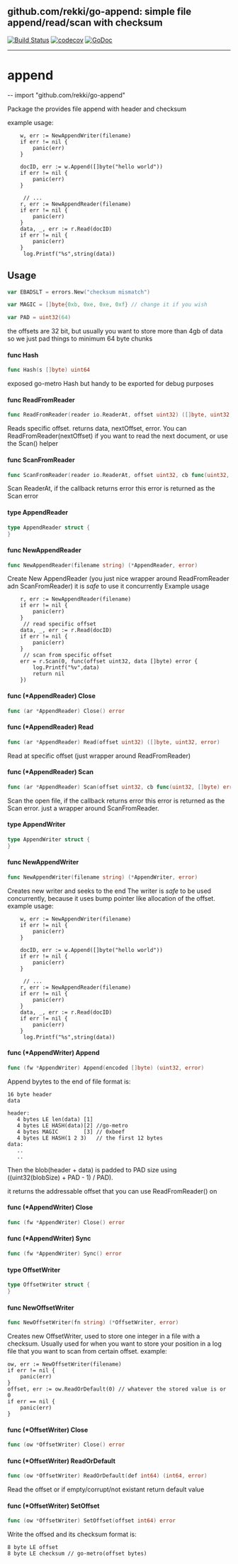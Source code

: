 ## github.com/rekki/go-append: simple file append/read/scan with checksum

[![Build Status](https://travis-ci.org/rekki/go-append.svg?branch=master)](https://travis-ci.org/rekki/go-append) [![codecov](https://codecov.io/gh/rekki/go-append/branch/master/graph/badge.svg)](https://codecov.io/gh/rekki/go-append) [![GoDoc](https://godoc.org/github.com/rekki/go-append?status.svg)](https://godoc.org/github.com/rekki/go-append)

---
# append
--
    import "github.com/rekki/go-append"

Package the provides file append with header and checksum

example usage:

    	w, err := NewAppendWriter(filename)
    	if err != nil {
    		panic(err)
    	}

    	docID, err := w.Append([]byte("hello world"))
    	if err != nil {
    		panic(err)
    	}

         // ...
    	r, err := NewAppendReader(filename)
    	if err != nil {
    		panic(err)
    	}
    	data, _, err := r.Read(docID)
    	if err != nil {
    		panic(err)
    	}
         log.Printf("%s",string(data))

## Usage

```go
var EBADSLT = errors.New("checksum mismatch")
```

```go
var MAGIC = []byte{0xb, 0xe, 0xe, 0xf} // change it if you wish

```

```go
var PAD = uint32(64)
```
the offsets are 32 bit, but usually you want to store more than 4gb of data so
we just pad things to minimum 64 byte chunks

#### func  Hash

```go
func Hash(s []byte) uint64
```
exposed go-metro Hash but handy to be exported for debug purposes

#### func  ReadFromReader

```go
func ReadFromReader(reader io.ReaderAt, offset uint32) ([]byte, uint32, error)
```
Reads specific offset. returns data, nextOffset, error. You can
ReadFromReader(nextOffset) if you want to read the next document, or use the
Scan() helper

#### func  ScanFromReader

```go
func ScanFromReader(reader io.ReaderAt, offset uint32, cb func(uint32, []byte) error) error
```
Scan ReaderAt, if the callback returns error this error is returned as the Scan
error

#### type AppendReader

```go
type AppendReader struct {
}
```


#### func  NewAppendReader

```go
func NewAppendReader(filename string) (*AppendReader, error)
```
Create New AppendReader (you just nice wrapper around ReadFromReader adn
ScanFromReader) it is *safe* to use it concurrently Example usage

    	r, err := NewAppendReader(filename)
    	if err != nil {
    		panic(err)
    	}
         // read specific offset
    	data, _, err := r.Read(docID)
    	if err != nil {
    		panic(err)
    	}
         // scan from specific offset
    	err = r.Scan(0, func(offset uint32, data []byte) error {
    		log.Printf("%v",data)
    		return nil
    	})

#### func (*AppendReader) Close

```go
func (ar *AppendReader) Close() error
```

#### func (*AppendReader) Read

```go
func (ar *AppendReader) Read(offset uint32) ([]byte, uint32, error)
```
Read at specific offset (just wrapper around ReadFromReader)

#### func (*AppendReader) Scan

```go
func (ar *AppendReader) Scan(offset uint32, cb func(uint32, []byte) error) error
```
Scan the open file, if the callback returns error this error is returned as the
Scan error. just a wrapper around ScanFromReader.

#### type AppendWriter

```go
type AppendWriter struct {
}
```


#### func  NewAppendWriter

```go
func NewAppendWriter(filename string) (*AppendWriter, error)
```
Creates new writer and seeks to the end The writer is *safe* to be used
concurrently, because it uses bump pointer like allocation of the offset.
example usage:

    	w, err := NewAppendWriter(filename)
    	if err != nil {
    		panic(err)
    	}

    	docID, err := w.Append([]byte("hello world"))
    	if err != nil {
    		panic(err)
    	}

         // ...
    	r, err := NewAppendReader(filename)
    	if err != nil {
    		panic(err)
    	}
    	data, _, err := r.Read(docID)
    	if err != nil {
    		panic(err)
    	}
         log.Printf("%s",string(data))

#### func (*AppendWriter) Append

```go
func (fw *AppendWriter) Append(encoded []byte) (uint32, error)
```
Append byytes to the end of file format is:

    16 byte header
    data

    header:
       4 bytes LE len(data) [1]
       4 bytes LE HASH(data)[2] //go-metro
       4 bytes MAGIC        [3] // 0xbeef
       4 bytes LE HASH(1 2 3)   // the first 12 bytes
    data:
       ..
       ..

Then the blob(header + data) is padded to PAD size using ((uint32(blobSize) +
PAD - 1) / PAD).

it returns the addressable offset that you can use ReadFromReader() on

#### func (*AppendWriter) Close

```go
func (fw *AppendWriter) Close() error
```

#### func (*AppendWriter) Sync

```go
func (fw *AppendWriter) Sync() error
```

#### type OffsetWriter

```go
type OffsetWriter struct {
}
```


#### func  NewOffsetWriter

```go
func NewOffsetWriter(fn string) (*OffsetWriter, error)
```
Creates new OffsetWriter, used to store one integer in a file with a checksum.
Usually used for when you want to store your position in a log file that you
want to scan from certain offset. example:

    ow, err := NewOffsetWriter(filename)
    if err != nil {
    	panic(err)
    }
    offset, err := ow.ReadOrDefault(0) // whatever the stored value is or 0
    if err == nil {
    	panic(err)
    }

#### func (*OffsetWriter) Close

```go
func (ow *OffsetWriter) Close() error
```

#### func (*OffsetWriter) ReadOrDefault

```go
func (ow *OffsetWriter) ReadOrDefault(def int64) (int64, error)
```
Read the offset or if empty/corrupt/not existant return default value

#### func (*OffsetWriter) SetOffset

```go
func (ow *OffsetWriter) SetOffset(offset int64) error
```
Write the offsed and its checksum format is:

    8 byte LE offset
    8 byte LE checksum // go-metro(offset bytes)
